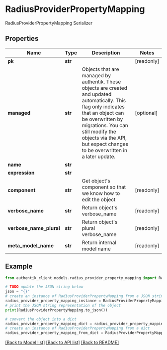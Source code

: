 # RadiusProviderPropertyMapping

RadiusProviderPropertyMapping Serializer

## Properties

Name | Type | Description | Notes
------------ | ------------- | ------------- | -------------
**pk** | **str** |  | [readonly] 
**managed** | **str** | Objects that are managed by authentik. These objects are created and updated automatically. This flag only indicates that an object can be overwritten by migrations. You can still modify the objects via the API, but expect changes to be overwritten in a later update. | [optional] 
**name** | **str** |  | 
**expression** | **str** |  | 
**component** | **str** | Get object&#39;s component so that we know how to edit the object | [readonly] 
**verbose_name** | **str** | Return object&#39;s verbose_name | [readonly] 
**verbose_name_plural** | **str** | Return object&#39;s plural verbose_name | [readonly] 
**meta_model_name** | **str** | Return internal model name | [readonly] 

## Example

```python
from authentik_client.models.radius_provider_property_mapping import RadiusProviderPropertyMapping

# TODO update the JSON string below
json = "{}"
# create an instance of RadiusProviderPropertyMapping from a JSON string
radius_provider_property_mapping_instance = RadiusProviderPropertyMapping.from_json(json)
# print the JSON string representation of the object
print(RadiusProviderPropertyMapping.to_json())

# convert the object into a dict
radius_provider_property_mapping_dict = radius_provider_property_mapping_instance.to_dict()
# create an instance of RadiusProviderPropertyMapping from a dict
radius_provider_property_mapping_from_dict = RadiusProviderPropertyMapping.from_dict(radius_provider_property_mapping_dict)
```
[[Back to Model list]](../README.md#documentation-for-models) [[Back to API list]](../README.md#documentation-for-api-endpoints) [[Back to README]](../README.md)


